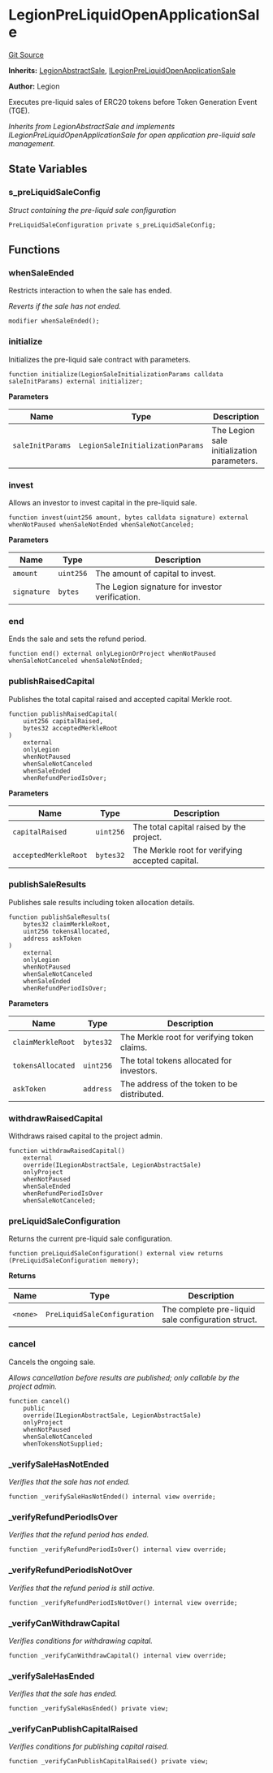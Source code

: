 # LegionPreLiquidOpenApplicationSale
[Git Source](https://github.com/Legion-Team/legion-protocol-contracts/blob/1b4860840757d3318edea1bebfb7423e200bff55/src/sales/LegionPreLiquidOpenApplicationSale.sol)

**Inherits:**
[LegionAbstractSale](/src/sales/LegionAbstractSale.sol/abstract.LegionAbstractSale.md), [ILegionPreLiquidOpenApplicationSale](/src/interfaces/sales/ILegionPreLiquidOpenApplicationSale.sol/interface.ILegionPreLiquidOpenApplicationSale.md)

**Author:**
Legion

Executes pre-liquid sales of ERC20 tokens before Token Generation Event (TGE).

*Inherits from LegionAbstractSale and implements ILegionPreLiquidOpenApplicationSale for open application
pre-liquid sale management.*


## State Variables
### s_preLiquidSaleConfig
*Struct containing the pre-liquid sale configuration*


```solidity
PreLiquidSaleConfiguration private s_preLiquidSaleConfig;
```


## Functions
### whenSaleEnded

Restricts interaction to when the sale has ended.

*Reverts if the sale has not ended.*


```solidity
modifier whenSaleEnded();
```

### initialize

Initializes the pre-liquid sale contract with parameters.


```solidity
function initialize(LegionSaleInitializationParams calldata saleInitParams) external initializer;
```
**Parameters**

|Name|Type|Description|
|----|----|-----------|
|`saleInitParams`|`LegionSaleInitializationParams`|The Legion sale initialization parameters.|


### invest

Allows an investor to invest capital in the pre-liquid sale.


```solidity
function invest(uint256 amount, bytes calldata signature) external whenNotPaused whenSaleNotEnded whenSaleNotCanceled;
```
**Parameters**

|Name|Type|Description|
|----|----|-----------|
|`amount`|`uint256`|The amount of capital to invest.|
|`signature`|`bytes`|The Legion signature for investor verification.|


### end

Ends the sale and sets the refund period.


```solidity
function end() external onlyLegionOrProject whenNotPaused whenSaleNotCanceled whenSaleNotEnded;
```

### publishRaisedCapital

Publishes the total capital raised and accepted capital Merkle root.


```solidity
function publishRaisedCapital(
    uint256 capitalRaised,
    bytes32 acceptedMerkleRoot
)
    external
    onlyLegion
    whenNotPaused
    whenSaleNotCanceled
    whenSaleEnded
    whenRefundPeriodIsOver;
```
**Parameters**

|Name|Type|Description|
|----|----|-----------|
|`capitalRaised`|`uint256`|The total capital raised by the project.|
|`acceptedMerkleRoot`|`bytes32`|The Merkle root for verifying accepted capital.|


### publishSaleResults

Publishes sale results including token allocation details.


```solidity
function publishSaleResults(
    bytes32 claimMerkleRoot,
    uint256 tokensAllocated,
    address askToken
)
    external
    onlyLegion
    whenNotPaused
    whenSaleNotCanceled
    whenSaleEnded
    whenRefundPeriodIsOver;
```
**Parameters**

|Name|Type|Description|
|----|----|-----------|
|`claimMerkleRoot`|`bytes32`|The Merkle root for verifying token claims.|
|`tokensAllocated`|`uint256`|The total tokens allocated for investors.|
|`askToken`|`address`|The address of the token to be distributed.|


### withdrawRaisedCapital

Withdraws raised capital to the project admin.


```solidity
function withdrawRaisedCapital()
    external
    override(ILegionAbstractSale, LegionAbstractSale)
    onlyProject
    whenNotPaused
    whenSaleEnded
    whenRefundPeriodIsOver
    whenSaleNotCanceled;
```

### preLiquidSaleConfiguration

Returns the current pre-liquid sale configuration.


```solidity
function preLiquidSaleConfiguration() external view returns (PreLiquidSaleConfiguration memory);
```
**Returns**

|Name|Type|Description|
|----|----|-----------|
|`<none>`|`PreLiquidSaleConfiguration`|The complete pre-liquid sale configuration struct.|


### cancel

Cancels the ongoing sale.

*Allows cancellation before results are published; only callable by the project admin.*


```solidity
function cancel()
    public
    override(ILegionAbstractSale, LegionAbstractSale)
    onlyProject
    whenNotPaused
    whenSaleNotCanceled
    whenTokensNotSupplied;
```

### _verifySaleHasNotEnded

*Verifies that the sale has not ended.*


```solidity
function _verifySaleHasNotEnded() internal view override;
```

### _verifyRefundPeriodIsOver

*Verifies that the refund period has ended.*


```solidity
function _verifyRefundPeriodIsOver() internal view override;
```

### _verifyRefundPeriodIsNotOver

*Verifies that the refund period is still active.*


```solidity
function _verifyRefundPeriodIsNotOver() internal view override;
```

### _verifyCanWithdrawCapital

*Verifies conditions for withdrawing capital.*


```solidity
function _verifyCanWithdrawCapital() internal view override;
```

### _verifySaleHasEnded

*Verifies that the sale has ended.*


```solidity
function _verifySaleHasEnded() private view;
```

### _verifyCanPublishCapitalRaised

*Verifies conditions for publishing capital raised.*


```solidity
function _verifyCanPublishCapitalRaised() private view;
```

